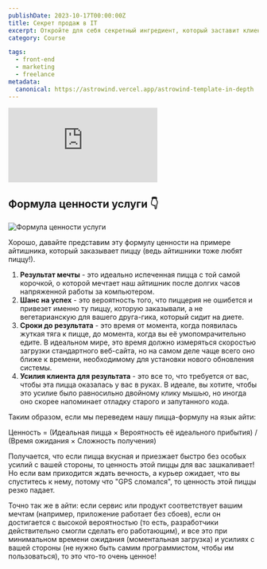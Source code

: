 ```yaml
---
publishDate: 2023-10-17T00:00:00Z
title: Секрет продаж в IT
excerpt: Откройте для себя секретный ингредиент, который заставит клиентов жаждать ваших услуг.
category: Course

tags:
  - front-end
  - marketing
  - freelance
metadata:
  canonical: https://astrowind.vercel.app/astrowind-template-in-depth
---
```


<iframe className="lg:aspect-video md:aspect-square aspect-[9/16] w-full rounded-md bg-slate-300 " src="https://www.youtube.com/embed/FclPsjo4O2o?si=MOxLZRZN5N6N3ye_" title="YouTube video player" frameborder="0" allow="accelerometer; autoplay; clipboard-write; encrypted-media; gyroscope; picture-in-picture; web-share" allowfullscreen></iframe>

## Формула ценности услуги 👇

![Формула ценности услуги](~/assets/images/offer-formula.png)

Хорошо, давайте представим эту формулу ценности на примере айтишника, который заказывает пиццу (ведь айтишники тоже любят пиццу!).

1. **Результат мечты** - это идеально испеченная пицца с той самой корочкой, о которой мечтает наш айтишник после долгих часов напряженной работы за компьютером.
2. **Шанс на успех** - это вероятность того, что пиццерия не ошибется и привезет именно ту пиццу, которую заказывали, а не вегетарианскую для вашего друга-гика, который сидит на диете.
3. **Сроки до результата** - это время от момента, когда появилась жуткая тяга к пицце, до момента, когда вы её умопомрачительно едите. В идеальном мире, это время должно измеряться скоростью загрузки стандартного веб-сайта, но на самом деле чаще всего оно ближе к времени, необходимому для установки нового обновления системы.
4. **Усилия клиента для результата** - это все то, что требуется от вас, чтобы эта пицца оказалась у вас в руках. В идеале, вы хотите, чтобы это усилие было равносильно двойному клику мышью, но иногда оно скорее напоминает отладку старого и запутанного кода.

Таким образом, если мы переведем нашу пицца-формулу на язык айти:

Ценность = (Идеальная пицца × Вероятность её идеального прибытия) / (Время ожидания × Сложность получения)

Получается, что если пицца вкусная и приезжает быстро без особых усилий с вашей стороны, то ценность этой пиццы для вас зашкаливает! Но если вам приходится ждать вечность, а курьер ожидает, что вы спуститесь к нему, потому что "GPS сломался", то ценность этой пиццы резко падает.

Точно так же в айти: если сервис или продукт соответствует вашим мечтам (например, приложение работает без сбоев), если он достигается с высокой вероятностью (то есть, разработчики действительно смогли сделать его работающим), и все это при минимальном времени ожидания (моментальная загрузка) и усилиях с вашей стороны (не нужно быть самим программистом, чтобы им пользоваться), то это что-то очень ценное!
